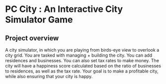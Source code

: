 # PC City : An Interactive City Simulator Game

## Project overview
A city simulator, in which you are playing from birds-eye view to overlook a city grid. You are tasked with managing + building the city. You can add residences and businesses. You can also set tax rates to make money. The city will have a happiness score calculated based on the ratio of businesses to residences, as well as the tax rate. Your goal is to make a profitable city, while also ensuring that your city is happy. 
